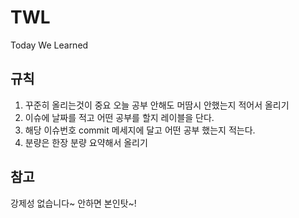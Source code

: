 # TWL
Today We Learned

## 규칙
1. 꾸준히 올리는것이 중요 오늘 공부 안해도 머땀시 안했는지 적어서 올리기
2. 이슈에 날짜를 적고 어떤 공부를 할지 레이블을 단다.
3. 해당 이슈번호 commit 메세지에 달고 어떤 공부 했는지 적는다.
4. 분량은 한장 분량 요약해서 올리기

## 참고
강제성 없습니다~ 안하면 본인탓~!
